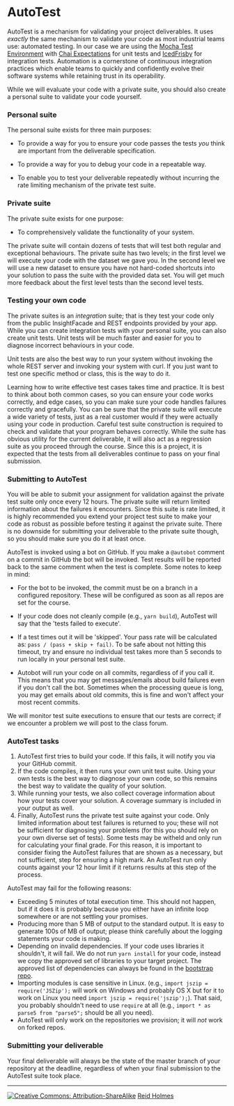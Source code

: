 # AutoTest

AutoTest is a mechanism for validating your project deliverables. It uses _exactly_ the same mechanism to validate your code as most industrial teams use: automated testing. In our case we are using the [Mocha Test Environment](https://mochajs.org/) with [Chai Expectations](http://chaijs.com/api/bdd/) for unit tests and [IcedFrisby](https://www.npmjs.com/package/icedfrisby) for integration tests. Automation is a cornerstone of continuous integration practices which enable teams to quickly and confidently evolve their software systems while retaining trust in its operability.

While we will evaluate your code with a private suite, you should also create a personal suite to validate your code yourself.

### Personal suite

The personal suite exists for three main purposes: 

* To provide a way for you to ensure your code passes the tests _you_ think are important from the deliverable specification.

* To provide a way for you to debug your code in a repeatable way.

* To enable you to test your deliverable repeatedly without incurring the rate limiting mechanism of the private test suite.

### Private suite

The private suite exists for one purpose:

* To comprehensively validate the functionality of your system. 

The private suite will contain dozens of tests that will test both regular and exceptional behaviours. The private suite has two levels; in the first level we will execute your code with the dataset we gave you. In the second level we will use a new dataset to ensure you have not hard-coded shortcuts into your solution to pass the suite with the provided data set. You will get much more feedback about the first level tests than the second level tests.

### Testing your own code

The private suites is an *integration* suite; that is they test your code only from the public InsightFacade and REST endpoints provided by your app. While you can create integration tests with your personal suite, you can also create unit tests. Unit tests will be much faster and easier for you to diagnose incorrect behaviours in your code. 

Unit tests are also the best way to run your system without invoking the whole REST server and invoking your system with curl. If you just want to test one specific method or class, this is the way to do it.

Learning how to write effective test cases takes time and practice. It is best to think about both common cases, so you can ensure your code works correctly, and edge cases, so you can make sure your code handles failures correctly and gracefully. You can be sure that the private suite will execute a wide variety of tests, just as a real customer would if they were actually using your code in production. Careful test suite construction is required to check and validate that your program behaves correctly. While the suite has obvious utility for the current deliverable, it will also act as a regression suite as you proceed through the course. Since this is a project, it is expected that the tests from all deliverables continue to pass on your final submission.

### Submitting to AutoTest

You will be able to submit your assignment for validation against the private test suite only once every 12 hours. The private suite will return limited information about the failures it encounters. Since this suite is rate limited, it is highly recommended you extend your project test suite to make your code as robust as possible before testing it against the private suite. There is no downside for submitting your deliverable to the private suite though, so you should make sure you do it at least once.

AutoTest is invoked using a bot on GitHub. If you make a ```@autobot``` comment on a commit in GitHub the bot will be invoked. Test results will be reported back to the same comment when the test is complete. Some notes to keep in mind:

* For the bot to be invoked, the commit must be on a branch in a configured repository. These will be configured as soon as all repos are set for the course.

* If your code does not cleanly compile (e.g., ```yarn build```), AutoTest will say that the 'tests failed to execute'.

* If a test times out it will be 'skipped'. Your pass rate will be calculated as: ```pass / (pass + skip + fail)```. To be safe about not hitting this timeout, try and ensure no individual test takes more than 5 seconds to run locally in your personal test suite.

* Autobot will run your code on all commits, regardless of if you call it. This means that you may get messages/emails about build failures even if you don't call the bot. Sometimes when the processing queue is long, you may get emails about old commits, this is fine and won't affect your most recent commits.

We will monitor test suite executions to ensure that our tests are correct; if we encounter a problem we will post to the class forum.

### AutoTest tasks

1. AutoTest first tries to build your code. If this fails, it will notify you via your GitHub commit.
1. If the code compiles, it then runs your own unit test suite. <!-- For any test that fails, AutoTest will return the standard output from your tests. This is extremely helpful to diagnose problems that work on your own development machine but not the AutoTest server.--> Using your own tests is the best way to diagnose your own code, so this remains the best way to validate the quality of your solution.
1. While running your tests, we also collect coverage information about how your tests cover your solution. A coverage summary is included in your output as well.
1. Finally, AutoTest runs the private test suite against your code. Only limited information about test failures is returned to you; these will not be sufficient for diagnosing your problems (for this you should rely on your own diverse set of tests). Some tests may be witheld and only run for calculating your final grade. For this reason, it is important to consider fixing the AutoTest failures that are shown as a necessary, but not sufficient, step for ensuring a high mark. An AutoTest run only counts against your 12 hour limit if it returns results at this step of the process.

AutoTest may fail for the following reasons:

* Exceeding 5 minutes of total execution time. This should not happen, but if it does it is probably because you either have an infinite loop somewhere or are not settling your promises.
* Producing more than 5 MB of output to the standard output. It is easy to generate 100s of MB of output; please think carefully about the logging statements your code is making.
* Depending on invalid dependencies. If your code uses libraries it shouldn't, it will fail. We do not run ```yarn install``` for your code, instead we copy the approved set of libraries to your target project. The approved list of dependencies can always be found in the [bootstrap repo](https://github.com/CS310-2017Jan/bootstrap/blob/master/package.json).
* Importing modules is case sensitive in Linux. (e.g., ```import jszip = require('JSZip');``` will work on Windows and probably OS X but for it to work on Linux you need ```import jszip = require('jszip');```). That said, you probably shouldn't need to use `require` at all (e.g., `import * as parse5 from "parse5";` should be all you need). 
* AutoTest will only work on the repositories we provision; it will _not_ work on forked repos.

### Submitting your deliverable

Your final deliverable will always be the state of the master branch of your repository at the deadline, regardless of when your final submission to the AutoTest suite took place.


---
[![](../figures/CCSA.png "Creative Commons: Attribution-ShareAlike")](https://creativecommons.org/licenses/by-sa/3.0/) [Reid Holmes](https://www.cs.ubc.ca/~rtholmes/)
